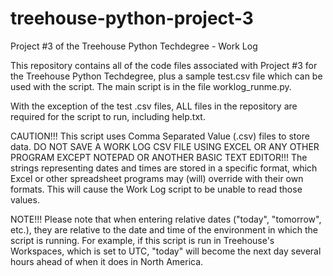 # treehouse-python-project-3
Project #3 of the Treehouse Python Techdegree - Work Log

This repository contains all of the code files associated with Project #3 for the Treehouse Python
Techdegree, plus a sample test.csv file which can be used with the script.  The main script is in
the file worklog_runme.py.

With the exception of the test .csv files, ALL files in the repository are required for the script to
run, including help.txt.

CAUTION!!!  This script uses Comma Separated Value (.csv) files to store data.  DO NOT SAVE A WORK
LOG CSV FILE USING EXCEL OR ANY OTHER PROGRAM EXCEPT NOTEPAD OR ANOTHER BASIC TEXT EDITOR!!!  The
strings representing dates and times are stored in a specific format, which Excel or other spreadsheet
programs may (will) override with their own formats.  This will cause the Work Log script to be unable
to read those values.

NOTE!!!  Please note that when entering relative dates ("today", "tomorrow", etc.), they are relative
to the date and time of the environment in which the script is running.  For example, if this script
is run in Treehouse's Workspaces, which is set to UTC, "today" will become the next day several hours
ahead of when it does in North America.
